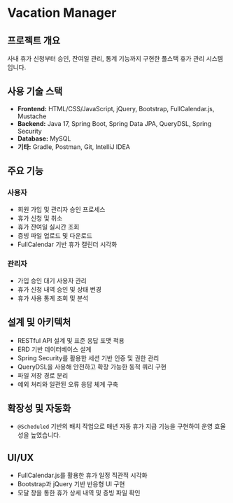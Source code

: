 # Vacation Manager

## 프로젝트 개요  
사내 휴가 신청부터 승인, 잔여일 관리, 통계 기능까지 구현한 풀스택 휴가 관리 시스템입니다.

## 사용 기술 스택  
- **Frontend:** HTML/CSS/JavaScript, jQuery, Bootstrap, FullCalendar.js, Mustache  
- **Backend:** Java 17, Spring Boot, Spring Data JPA, QueryDSL, Spring Security
- **Database:** MySQL  
- **기타:** Gradle, Postman, Git, IntelliJ IDEA

## 주요 기능  
### 사용자
- 회원 가입 및 관리자 승인 프로세스  
- 휴가 신청 및 취소  
- 휴가 잔여일 실시간 조회  
- 증빙 파일 업로드 및 다운로드  
- FullCalendar 기반 휴가 캘린더 시각화  

### 관리자  
- 가입 승인 대기 사용자 관리  
- 휴가 신청 내역 승인 및 상태 변경  
- 휴가 사용 통계 조회 및 분석

## 설계 및 아키텍처  
- RESTful API 설계 및 표준 응답 포맷 적용  
- ERD 기반 데이터베이스 설계  
- Spring Security를 활용한 세션 기반 인증 및 권한 관리
- QueryDSL을 사용해 안전하고 확장 가능한 동적 쿼리 구현
- 파일 저장 경로 분리  
- 예외 처리와 일관된 오류 응답 체계 구축

## 확장성 및 자동화
- `@Scheduled` 기반의 배치 작업으로 매년 자동 휴가 지급 기능을 구현하여 운영 효율성을 높였습니다.

## UI/UX  
- FullCalendar.js를 활용한 휴가 일정 직관적 시각화  
- Bootstrap과 jQuery 기반 반응형 UI 구현  
- 모달 창을 통한 휴가 상세 내역 및 증빙 파일 확인
